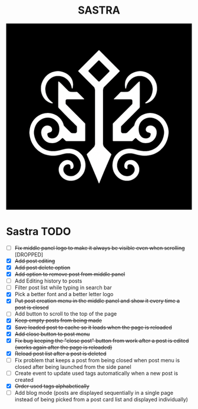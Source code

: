 <h1 align="center">SASTRA</h1>

![Sastra Logo](public/images/base_logo.png)

# Sastra TODO

- [ ] ~~Fix middle panel logo to make it always be visible even when scrolling~~ [DROPPED]
- [x] ~~Add post editing~~
- [x] ~~Add post delete option~~
- [x] ~~Add option to remove post from middle panel~~
- [ ] Add Editing history to posts
- [ ] Filter post list while typing in search bar
- [x] Pick a better font and a better letter logo
- [x] ~~Put post creation menu in the middle panel and show it every time a post is closed~~
- [ ] Add button to scroll to the top of the page
- [x] ~~Keep empty posts from being made~~
- [x] ~~Save loaded post to cache so it loads when the page is reloaded~~
- [x] ~~Add close button to post menu~~
- [x] ~~Fix bug keeping the "close post" button from work after a post is edited (works again after the page is reloaded)~~
- [x] ~~Reload post list after a post is deleted~~
- [ ] Fix problem that keeps a post from being closed when post menu is closed after being launched from the side panel
- [ ] Create event to update used tags automatically when a new post is created
- [x] ~~Order used tags alphabetically~~
- [ ] Add blog mode (posts are displayed sequentially in a single page instead of being picked from a post card list and displayed individually)
